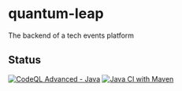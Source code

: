 # quantum-leap
The backend of a tech events platform

## Status

[![CodeQL Advanced - Java](https://github.com/BatistaGabriel/quantum-leap/actions/workflows/codeql.yml/badge.svg)](https://github.com/BatistaGabriel/quantum-leap/actions/workflows/codeql.yml) [![Java CI with Maven](https://github.com/BatistaGabriel/quantum-leap/actions/workflows/maven.yml/badge.svg)](https://github.com/BatistaGabriel/quantum-leap/actions/workflows/maven.yml)
